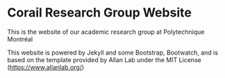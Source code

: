 # Corail Research Group Website

This is the website of our academic research group at Polytechnique Montréal

This website is powered by Jekyll and some Bootstrap, Bootwatch, and is based on the template provided by Allan Lab under the MIT License (https://www.allanlab.org/)
